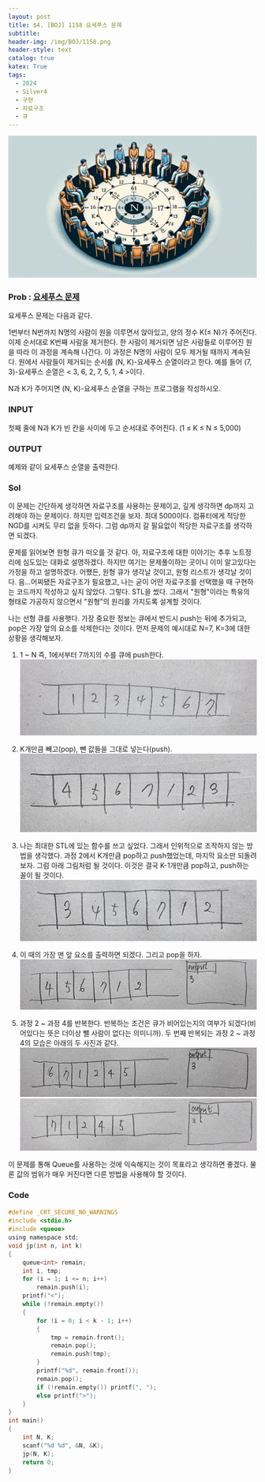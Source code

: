 ```yaml
---
layout: post
title: $4. [BOJ] 1158 요세푸스 문제
subtitle: 
header-img: /img/BOJ/1158.png
header-style: text
catalog: true
katex: True
tags:
  - 2024
  - Silver4
  - 구현
  - 자료구조
  - 큐
---
```


![Alt text](/img/BOJ/1158.png)


### Prob : [요세푸스 문제](https://www.acmicpc.net/problem/1158)
요세푸스 문제는 다음과 같다.

1번부터 N번까지 N명의 사람이 원을 이루면서 앉아있고, 양의 정수 K(≤ N)가 주어진다. 이제 순서대로 K번째 사람을 제거한다. 한 사람이 제거되면 남은 사람들로 이루어진 원을 따라 이 과정을 계속해 나간다. 이 과정은 N명의 사람이 모두 제거될 때까지 계속된다. 원에서 사람들이 제거되는 순서를 (N, K)-요세푸스 순열이라고 한다. 예를 들어 (7, 3)-요세푸스 순열은 < 3, 6, 2, 7, 5, 1, 4 >이다.

N과 K가 주어지면 (N, K)-요세푸스 순열을 구하는 프로그램을 작성하시오.


### INPUT
첫째 줄에 N과 K가 빈 칸을 사이에 두고 순서대로 주어진다. (1 ≤ K ≤ N ≤ 5,000)


### OUTPUT
예제와 같이 요세푸스 순열을 출력한다.


### Sol
이 문제는 간단하게 생각하면 자료구조를 사용하는 문제이고, 깊게 생각하면 dp까지 고려해야 하는 문제이다. 하지만 입력조건을 보자. 최대 5000이다. 컴퓨터에게 적당한 NGD를 시켜도 무리 없을 듯하다. 그럼 dp까지 갈 필요없이 적당한 자료구조를 생각하면 되겠다. 

문제를 읽어보면 원형 큐가 떠오를 것 같다. 아, 자료구조에 대한 이야기는 추후 노트정리에 심도있는 대화로 설명하겠다. 하지만 여기는 문제풀이하는 곳이니 이미 알고있다는 가정을 하고 설명하겠다. 어쨌든, 원형 큐가 생각날 것이고, 원형 리스트가 생각날 것이다. 음...어찌됐든 자료구조가 필요했고, 나는 굳이 어떤 자료구조를 선택했을 때 구현하는 코드까지 작성하고 싶지 않았다. 그렇다. STL을 썼다. 그래서 "원형"이라는 특유의 형태로 가공하지 않으면서 "원형"의 원리를 가지도록 설계할 것이다.

나는 선형 큐를 사용햇다. 가장 중요한 정보는 큐에서 반드시 push는 뒤에 추가되고, pop은 가장 앞의 요소를 삭제한다는 것이다. 먼저 문제의 예시대로 N=7, K=3에 대한 상황을 생각해보자.

1. 1 ~ N 즉, 1에서부터 7까지의 수를 큐에 push한다.
	![Alt text](/img/BOJ/1158/1.jpg)

2. K개만큼 빼고(pop), 뺀 값들을 그대로 넣는다(push).
	![Alt text](/img/BOJ/1158/2.jpg)

3. 나는 최대한 STL에 있는 함수를 쓰고 싶었다. 그래서 인위적으로 조작하지 않는 방법을 생각했다. 과정 2에서 K개만큼 pop하고 push했었는데, 마지막 요소만 되돌려보자. 그럼 아래 그림처럼 될 것이다. 이것은 결국 K-1개만큼 pop하고, push하는 꼴이 될 것이다.
   	![Alt text](/img/BOJ/1158/3.jpg)

4. 이 때의 가장 맨 앞 요소를 출력하면 되겠다. 그리고 pop을 하자.
 	![Alt text](/img/BOJ/1158/4.jpg)

5. 과정 2 ~ 과정 4를 반복한다. 반복하는 조건은 큐가 비어있는지의 여부가 되겠다(비어있다는 뜻은 더이상 뺄 사람이 없다는 의미니까).  두 번째 반복되는 과정 2 ~ 과정 4의 모습은 아래의 두 사진과 같다.
	![Alt text](/img/BOJ/1158/5.jpg)
	![Alt text](/img/BOJ/1158/6.jpg)


이 문제를 통해 Queue를 사용하는 것에 익숙해지는 것이 목표라고 생각하면 좋겠다. 물론 값의 범위가 매우 커진다면 다른 방법을 사용해야 할 것이다.


### Code
```c
#define _CRT_SECURE_NO_WARNINGS
#include <stdio.h>
#include <queue>
using namespace std;
void jp(int n, int k)
{
	queue<int> remain;
	int i, tmp;
	for (i = 1; i <= n; i++)
		remain.push(i);
	printf("<");
	while (!remain.empty())
	{
		for (i = 0; i < k - 1; i++)
		{
			tmp = remain.front();
			remain.pop();
			remain.push(tmp);
		}
		printf("%d", remain.front());
		remain.pop();
		if (!remain.empty()) printf(", ");
		else printf(">");
	}
}
int main()
{
	int N, K;
	scanf("%d %d", &N, &K);
	jp(N, K);
	return 0;
}
```